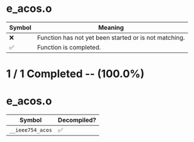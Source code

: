 # e_acos.o
| Symbol | Meaning 
| ------------- | ------------- 
| :x: | Function has not yet been started or is not matching. 
| :white_check_mark: | Function is completed. 


# 1 / 1 Completed -- (100.0%)
# e_acos.o
| Symbol | Decompiled? |
| ------------- | ------------- |
| `__ieee754_acos` | :white_check_mark: |
